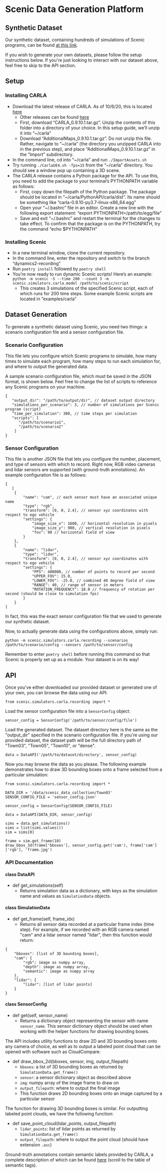 # Scenic Data Generation Platform

## Synthetic Dataset

Our synthetic dataset, containing hundreds of simulations of Scenic programs, can be found [at this link](https://drive.google.com/drive/folders/18SrqL2q7PyMfaS0oKAFqoc6hVasXS20I?usp=sharing).

If you wish to generate your own datasets, please follow the setup instructions below. If you're just looking to interact with our dataset above, feel free to skip to the API section.

## Setup

### Installing CARLA
* Download the latest release of CARLA. As of 10/6/20, this is located [here](https://github.com/carla-simulator/carla/releases/tag/0.9.10.1)
    * Other releases can be found [here](https://github.com/carla-simulator/carla/releases)
    * First, download “CARLA_0.9.10.1.tar.gz”. Unzip the contents of this folder into a directory of your choice. In this setup guide, we’ll unzip it into “~/carla”
    * Download “AdditionalMaps_0.9.10.1.tar.gz”. Do not unzip this file. Rather, navigate to “~/carla” (the directory you unzipped CARLA into in the previous step), and place “AdditionalMaps_0.9.10.1.tar.gz” in the “Import” subdirectory.
* In the command line, cd into “~/carla” and run `./ImportAssets.sh`
* Try running `./CarlaUE4.sh -fps=15` from the “~/carla” directory. You should see a window pop up containing a 3D scene.
* The CARLA release contains a Python package for the API. To use this, you need to add the package to your terminal’s PYTHONPATH variable as follows:
    * First, copy down the filepath of the Python package. The package should be located in “~/carla/PythonAPI/carla/dist”. Its name should be something like “carla-0.9.10-py3.7-linux-x86_64.egg”
    * Open your “~/.bashrc” file in an editor. Create a new line with the following export statement: “export PYTHONPATH=/path/to/egg/file”
    * Save and exit “~/.bashrc” and restart the terminal for the changes to take effect. To confirm that the package is on the PYTHONPATH, try the command “echo $PYTHONPATH”

### Installing Scenic
* In a new terminal window, clone the current repository.
* In the command line, enter the repository and switch to the branch “dynamics2-recording”
* Run `poetry install` followed by `poetry shell`
* You’re now ready to run dynamic Scenic scripts! Here’s an example: `python -m scenic -S --time 200 --count 3 -m scenic.simulators.carla.model /path/to/scenic/script`
    * This creates 3 simulations of the specified Scenic script, each of which runs for 200 time steps. Some example Scenic scripts are located in “examples/carla”

## Dataset Generation

To generate a synthetic dataset using Scenic, you need two things: a scenario configuration file and a sensor configuration file.

### Scenario Configuration

This file lets you configure which Scenic programs to simulate, how many times to simulate each program, how many steps to run each simulation for, and where to output the generated data.

A sample scenario configuration file, which must be saved in the JSON format, is shown below. Feel free to change the list of scripts to reference any Scenic programs on your machine.

```
{
   "output_dir": "/path/to/output/dir", // dataset output directory
   "simulations_per_scenario": 3, // number of simulations per Scenic program (script)
   "time_per_simulation": 300, // time steps per simulation
   "scripts": [
      "/path/to/scenario1",
      "/path/to/scenario2"
    ]
}
```

### Sensor Configuration

This file is another JSON file that lets you configure the number, placement, and type of sensors with which to record. Right now, RGB video cameras and lidar sensors are supported (with ground-truth annotations). An example configuration file is as follows:

```
{
   [
	{
		"name": "cam", // each sensor must have an associated unique name
		"type": "rgb",
		"transform": [0, 0, 2.4], // sensor xyz coordinates with respect to ego vehicle
		"settings": {
			"image_size_x": 1600, // horizontal resolution in pixels
			"image_size_y": 900, // vertical resolution in pixels
			"fov": 90 // horizontal field of view
		}
	},
	{
		"name": "lidar",
		"type": "lidar",
		"transform": [0, 0, 2.4], // sensor xyz coordinates with respect to ego vehicle
		"settings": {
			"PPS": 400000, // number of points to record per second
			"UPPER_FOV": 15.0,
			"LOWER_FOV": -25.0, // combined 40 degree field of view
			"RANGE": 40, // range of sensor in meters
			"ROTATION_FREQUENCY": 18.0 // frequency of rotation per second (should be close to simulation fps)
		}
	}
]
```

In fact, this was the exact sensor configuration file that we used to generate our synthetic dataset.

Now, to actually generate data using the configurations above, simply run:

```
python -m scenic.simulators.carla.recording --scenarios /path/to/scenario/config --sensors /path/to/sensor/config
```

Remember to enter `poetry shell` before running this command so that Scenic is properly set up as a module. Your dataset is on its way!

## API

Once you've either downloaded our provided dataset or generated one of your own, you can browse the data using our API:

```
from scenic.simulators.carla.recording import *
```

Load the sensor configuration file into a `SensorConfig` object:

```
sensor_config = SensorConfig('/path/to/sensor/config/file')
```

Load the generated dataset. The dataset directory here is the same as the "output_dir" specified in the scenario configuration file. If you're using our provided dataset, the dataset path will be the full directory path of "Town03", "Town05", "Town10", or "dense".

```
data = DataAPI('/path/to/dataset/directory', sensor_config)
```

Now you may browse the data as you please. The following example demonstrates how to draw 3D bounding boxes onto a frame selected from a particular simulation:

```
from scenic.simulators.carla.recording import *

DATA_DIR = '/data/scenic_data_collection/Town03'
SENSOR_CONFIG_FILE = 'sensor_config.json'

sensor_config = SensorConfig(SENSOR_CONFIG_FILE)

data = DataAPI(DATA_DIR, sensor_config)

sims = data.get_simulations()
sims = list(sims.values())
sim = sims[0]

frame = sim.get_frame(10)
draw_bbox_3d(frame['bboxes'], sensor_config.get('cam'), frame['cam']['rgb'], 'frame.jpg')
```

### API Documentation

#### class DataAPI
* def get_simulations(self)
    * Returns simulation data as a dictionary, with keys as the simulation name and values as `SimulationData` objects.

#### class SimulationData
* def get_frame(self, frame_idx)
    * Returns all sensor data recorded at a particular frame index (time step). For example, if we recorded with an RGB camera named "cam" and a lidar sensor named "lidar", then this function would return:
```
{
	"bboxes": [list of 3D bounding boxes],
	"cam": {
		"rgb": image as numpy array,
		"depth": image as numpy array,
		"semantic": image as numpy array
	},
	"lidar": {
		"lidar": [list of lidar points]
	}
}
```

#### class SensorConfig
* def get(self, sensor_name)
    * Returns a dictionary object representing the sensor with name `sensor_name`. This sensor dictionary object should be used when working with the helper functions for drawing bounding boxes.

The API includes utility functions to draw 2D and 3D bounding boxes onto any camera of choice, as well as to output a labeled point cloud that can be opened with software such as CloudCompare:

* def draw_bbox_2d(bboxes, sensor, img, output_filepath)
    * `bboxes`: a list of 3D bounding boxes as returned by `SimulationData.get_frame()`
    * `sensor`: a sensor dictionary object as described above
    * `img`: numpy array of the image frame to draw on
    * `output_filepath`: where to output the final image
    * This function draws 2D bounding boxes onto an image captured by a particular sensor

The function for drawing 3D bounding boxes is similar. For outputting labeled point clouds, we have the following function:

* def save_point_cloud(lidar_points, output_filepath)
    * `lidar_points`: list of lidar points as returned by `SimulationData.get_frame()`
    * `output_filepath`: where to output the point cloud (should have extension `.asc`)

Ground-truth annotations contain semantic labels provided by CARLA, a complete description of which can be found [here](https://carla.readthedocs.io/en/latest/ref_sensors/#semantic-segmentation-camera) (scroll to the table of semantic tags).
